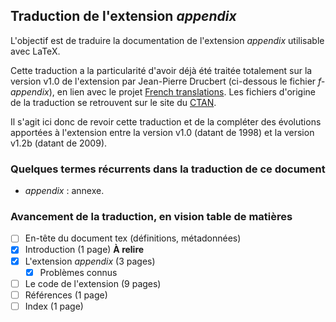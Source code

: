 ## Traduction de l'extension *appendix*

L'objectif est de traduire la documentation de l'extension *appendix* utilisable avec LaTeX. 

Cette traduction a la particularité d'avoir déjà été traitée totalement sur la version v1.0 de l'extension par Jean-Pierre Drucbert (ci-dessous le fichier *f-appendix*), en lien avec le projet [French translations](https://www.ctan.org/pkg/french-translations). Les fichiers d'origine de la traduction se retrouvent sur le site du [CTAN](https://www.ctan.org/tex-archive/info/french-translations/macros/latex/contrib/supported/appendix).

Il s'agit ici donc de revoir cette traduction et de la compléter des évolutions apportées à l'extension entre la version v1.0 (datant de 1998) et la version v1.2b (datant de 2009).

### Quelques termes récurrents dans la traduction de ce document
- *appendix* : annexe. 

### Avancement de la traduction, en vision table de matières
- [ ] En-tête du document tex (définitions, métadonnées)
- [x] Introduction (1 page) **À relire**
- [x] L'extension *appendix* (3 pages)
  - [x] Problèmes connus
- [ ] Le code de l'extension (9 pages)
- [ ] Références (1 page)
- [ ] Index (1 page)

